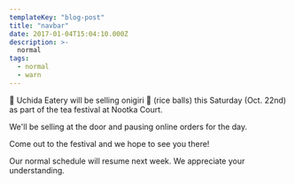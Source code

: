 ```yaml
---
templateKey: "blog-post"
title: "navbar"
date: 2017-01-04T15:04:10.000Z
description: >-
  normal
tags:
  - normal
  - warn
---
```


👋&nbsp;Uchida Eatery will be selling onigiri 🍙 (rice balls) this Saturday (Oct. 22nd) as part of the tea festival at Nootka Court. 

We'll be selling at the door and pausing online orders for the day. 

Come out to the festival and we hope to see you there! 

Our normal schedule will resume next week. We appreciate your understanding.
